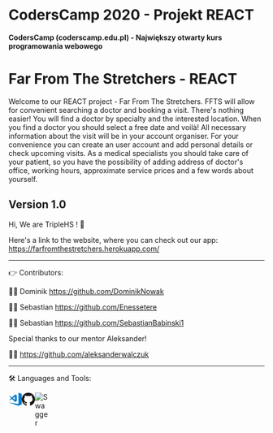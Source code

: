 # CodersCamp 2020 - Projekt REACT

**CodersCamp (coderscamp.edu.pl) - Największy otwarty kurs programowania webowego**
 
# Far From The Stretchers - REACT
  
Welcome to our REACT project - Far From The Stretchers. FFTS will allow for convenient searching a doctor and booking a visit. 
There's nothing easier! You will find a doctor by specialty and the interested location. When you find a doctor you should select a free date
and voilà! All necessary information about the visit will be in your account organiser. For your convenience you can create an user account
and add personal details or check upcoming visits. As a medical specialists you should take care of your patient, so you have the possibility
of adding address of doctor's office, working hours, approximate service prices and a few words about yourself.

Version 1.0
---

Hi, We are TripleHS ! 👋

Here's a link to the website, where you can check out our app:
https://farfromthestretchers.herokuapp.com/

---

:point_right: Contributors:

:man_technologist: Dominik https://github.com/DominikNowak

:man_technologist: Sebastian https://github.com/Enessetere

:man_technologist: Sebastian https://github.com/SebastianBabinski1

Special thanks to our mentor Aleksander!

:man_teacher: https://github.com/aleksanderwalczuk

 ---
 
:hammer_and_wrench: Languages and Tools:

<img  align="left"  alt="Visual Studio Code"  width="26px"  src="https://raw.githubusercontent.com/github/explore/80688e429a7d4ef2fca1e82350fe8e3517d3494d/topics/visual-studio-code/visual-studio-code.png" />

<img  align="left"  alt="GitHub"  width="26px"  src="https://raw.githubusercontent.com/github/explore/78df643247d429f6cc873026c0622819ad797942/topics/github/github.png" />

<img  align="left"  alt="Swagger"  width="26px"  src="http://pngimg.com/uploads/mysql/mysql_PNG23.png" />
